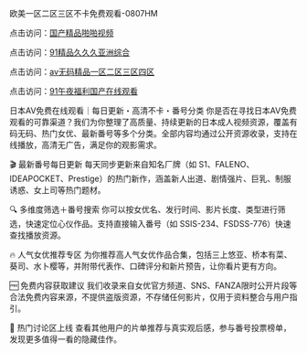 欧美一区二区三区不卡免费观看-0807HM

点击访问：<a href="https://vassv.pages.dev/">国产精品啪啪视频</a>

点击访问：<a href="https://gsd-agv.pages.dev/">91精品久久久亚洲综合</a>

点击访问：<a href="https://gfd-5xg.pages.dev/">av无码精品一区二区三区四区</a>

点击访问：<a href="https://bsdf-5f5.pages.dev/">91午夜福利国产在线观看</a>

日本AV免费在线观看｜每日更新・高清不卡・番号分类
你是否在寻找日本AV免费观看的可靠渠道？我们为你整理了高质量、持续更新的日本成人视频资源，覆盖有码无码、热门女优、最新番号等多个分类。全部内容均通过公开资源收录，支持在线播放，高清无广告，满足你的观影需求。

🎬 最新番号每日更新
每天同步更新来自知名厂牌（如 S1、FALENO、IDEAPOCKET、Prestige）的热门新作，涵盖新人出道、剧情强片、巨乳、制服诱惑、女上司等热门题材。

🔍 多维度筛选＋番号搜索
你可以按女优名、发行时间、影片长度、类型进行筛选，快速定位心仪作品。支持直接输入番号（如 SSIS-234、FSDSS-776）快速查找播放资源。

🔥 人气女优推荐专区
为你推荐高人气女优作品合集，包括三上悠亚、桥本有菜、葵司、水卜樱等，并附带代表作、口碑评分和新片预告，让你看片更有方向。

🆓 免费内容获取建议
我们收录来自女优官方频道、SNS、FANZA限时公开片段等合法免费内容来源，不提供盗版资源，不存储任何影片，仅用于资料整合与用户指引。

💬 热门讨论区上线
查看其他用户的片单推荐与真实观后感，参与番号投票榜单，发现更多值得一看的隐藏佳作。



<span style="display:none;">[Canonical link](）</span>
